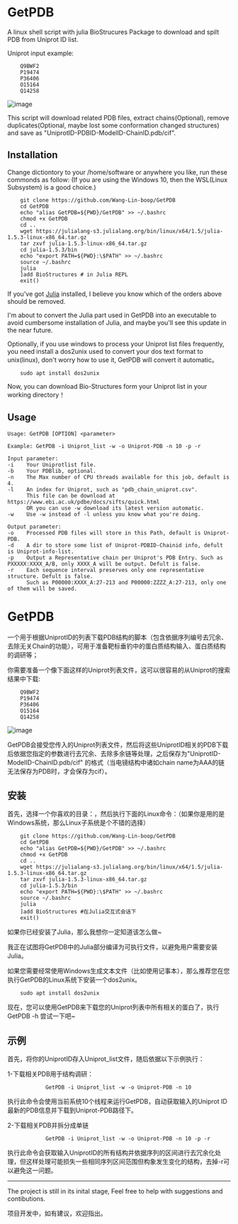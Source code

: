GetPDB
=======
A linux shell script with julia BioStrucures Package to download and spilt PDB from Uniprot ID list.

Uniprot input example:  

        Q9BWF2  
        P19474  
        P36406  
        O15164  
        Q14258  

![image](https://github.com/Wang-Lin-boop/GetPDB/blob/master/img/Uniprot.png)

This script will download related PDB files, extract chains(Optional), remove duplicates(Optional, maybe lost some conformation changed structures) and save as "UniprotID-PDBID-ModelID-ChainID.pdb/cif".

Installation
----

Change dictiontory to your /home/software or anywhere you like, run these commonds as follow: (If you are using the Windows 10, then the WSL(Linux Subsystem) is a good choice.)

        git clone https://github.com/Wang-Lin-boop/GetPDB
        cd GetPDB
        echo "alias GetPDB=${PWD}/GetPDB" >> ~/.bashrc
        chmod +x GetPDB
        cd ..
        wget https://julialang-s3.julialang.org/bin/linux/x64/1.5/julia-1.5.3-linux-x86_64.tar.gz
        tar zxvf julia-1.5.3-linux-x86_64.tar.gz  
        cd julia-1.5.3/bin
        echo "export PATH=${PWD}:\$PATH" >> ~/.bashrc
        source ~/.bashrc
        julia
        ]add BioStructures # in Julia REPL
        exit()

If you've got [Julia](https://julialang.org/downloads/) installed, I believe you know which of the orders above should be removed.

I'm about to convert the Julia part used in GetPDB into an executable to avoid cumbersome installation of Julia, and maybe you'll see this update in the near future.

Optionally, if you use windows to process your Uniprot list files frequently, you need install a dos2unix used to convert your dos text format to unix(linux), don't worry how to use it, GetPDB will convert it automatic。

        sudo apt install dos2unix

Now, you can download Bio-Structures form your Uniprot list in your working directory！

Usage
----

    Usage: GetPDB [OPTION] <parameter> 
  
    Example: GetPDB -i Uniprot_list -w -o Uniprot-PDB -n 10 -p -r 
 
    Input parameter:  
    -i    Your Uniprotlist file.   
    -b    Your PDBlib, optional.   
    -n    The Max number of CPU threads available for this job, default is 4.  
    -l    An index for Uniprot, such as "pdb_chain_uniprot.csv".  
          This file can be download at https://www.ebi.ac.uk/pdbe/docs/sifts/quick.html  
          OR you can use -w download its latest version automatic.  
    -w    Use -w instead of -l unless you know what you're doing.
 
    Output parameter: 
    -o    Processed PDB files will store in this Path, default is Uniprot-PDB.  
    -d    A dir to store some list of Uniprot-PDBID-Chainid info, defult is Uniprot-info-list.  
    -p    Output a Representative chain per Uniprot's PDB Entry. Such as PXXXXX:XXXX_A/B, only XXXX_A will be output. Defult is false.   
    -r    Each sequence interval preserves only one representative structure. Defult is false.   
          Such as P00000:XXXX_A:27-213 and P00000:ZZZZ_A:27-213, only one of them will be saved. 
 


GetPDB
===
一个用于根据UniprotID的列表下载PDB结构的脚本（包含依据序列编号去冗余、去除无关Chain的功能），可用于准备靶标垂钓中的蛋白质结构输入、蛋白质结构的调研等；

你需要准备一个像下面这样的Uniprot列表文件，这可以很容易的从Uniprot的搜索结果中下载:  

        Q9BWF2  
        P19474  
        P36406  
        O15164  
        Q14258  

![image](https://github.com/Wang-Lin-boop/GetPDB/blob/master/img/Uniprot.png)

GetPDB会接受您传入的Uniprot列表文件，然后将这些UniprotID相关的PDB下载后依据您指定的参数进行去冗余、去除多余链等处理，之后保存为"UniprotID-ModelID-ChainID.pdb/cif" 的格式（当电镜结构中诸如chain name为AAA的链无法保存为PDB时，才会保存为cif）。

安装
----
首先，选择一个你喜欢的目录：，然后执行下面的Linux命令：（如果你是用的是Windows系统，那么Linux子系统是个不错的选择）

        git clone https://github.com/Wang-Lin-boop/GetPDB
        cd GetPDB
        echo "alias GetPDB=${PWD}/GetPDB" >> ~/.bashrc
        chmod +x GetPDB
        cd ..
        wget https://julialang-s3.julialang.org/bin/linux/x64/1.5/julia-1.5.3-linux-x86_64.tar.gz
        tar zxvf julia-1.5.3-linux-x86_64.tar.gz
        cd julia-1.5.3/bin
        echo "export PATH=${PWD}:\$PATH" >> ~/.bashrc
        source ~/.bashrc
        julia
        ]add BioStructures #在Julia交互式会话下
        exit()

如果你已经安装了Julia，那么我想你一定知道该怎么做~

我正在试图将GetPDB中的Julia部分编译为可执行文件，以避免用户需要安装Julia。

如果您需要经常使用Windows生成文本文件（比如使用记事本），那么推荐您在您执行GetPDB的Linux系统下安装一个dos2unix。

        sudo apt install dos2unix

现在，您可以使用GetPDB来下载您的Uniprot列表中所有相关的蛋白了，执行GetPDB -h 尝试一下吧~

示例
----
首先，将你的UniprotID存入Uniprot_list文件，随后依据以下示例执行：

1-下载相关PDB用于结构调研：

                GetPDB -i Uniprot_list -w -o Uniprot-PDB -n 10

执行此命令会使用当前系统10个线程来运行GetPDB，自动获取输入的Uniprot ID 最新的PDB信息并下载到Uniprot-PDB路径下。

2-下载相关PDB并拆分成单链

                GetPDB -i Uniprot_list -w -o Uniprot-PDB -n 10 -p -r
                
执行此命令会获取输入UniprotID的所有结构并依据序列的区间进行去冗余化处理，但这样处理可能损失一些相同序列区间范围但构象发生变化的结构，去掉-r可以避免这一问题。

****

The project is still in its inital stage, Feel free to help with suggestions and contibutions.   

项目开发中，如有建议，欢迎指出。

        

